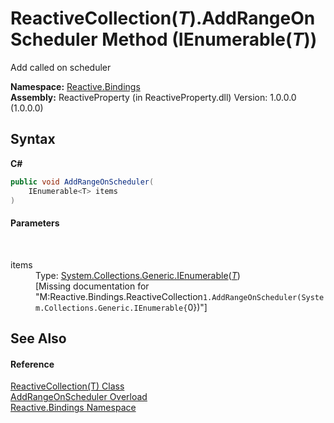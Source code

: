# ReactiveCollection(*T*).AddRangeOnScheduler Method (IEnumerable(*T*))
 

Add called on scheduler

**Namespace:**&nbsp;<a href="c3971206-685a-088e-bb60-d89f59135b99">Reactive.Bindings</a><br />**Assembly:**&nbsp;ReactiveProperty (in ReactiveProperty.dll) Version: 1.0.0.0 (1.0.0.0)

## Syntax

**C#**<br />
``` C#
public void AddRangeOnScheduler(
	IEnumerable<T> items
)
```


#### Parameters
&nbsp;<dl><dt>items</dt><dd>Type: <a href="http://msdn2.microsoft.com/en-us/library/9eekhta0" target="_blank">System.Collections.Generic.IEnumerable</a>(<a href="a71c46d1-d600-289a-5bd8-794208b350a7">*T*</a>)<br />\[Missing <param name="items"/> documentation for "M:Reactive.Bindings.ReactiveCollection`1.AddRangeOnScheduler(System.Collections.Generic.IEnumerable{`0})"\]</dd></dl>

## See Also


#### Reference
<a href="a71c46d1-d600-289a-5bd8-794208b350a7">ReactiveCollection(T) Class</a><br /><a href="c83b99b8-5821-fa5f-f5c6-58962281c4c1">AddRangeOnScheduler Overload</a><br /><a href="c3971206-685a-088e-bb60-d89f59135b99">Reactive.Bindings Namespace</a><br />